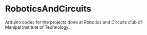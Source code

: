 # RoboticsAndCircuits
Arduino codes for the projects done at Robotics and Circuits club of Manipal Institute of Technology.
